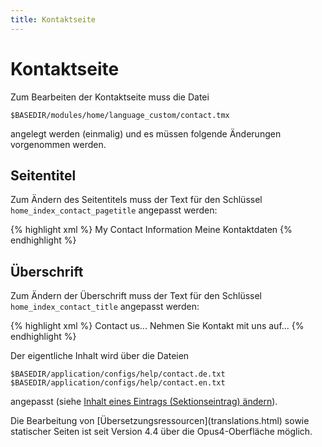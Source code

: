 ```yaml
---
title: Kontaktseite
---
```


# Kontaktseite

Zum Bearbeiten der Kontaktseite muss die Datei

    $BASEDIR/modules/home/language_custom/contact.tmx

angelegt werden (einmalig) und es müssen folgende Änderungen vorgenommen werden.

## Seitentitel

Zum Ändern des Seitentitels muss der Text für den Schlüssel `home_index_contact_pagetitle`
angepasst werden:

{% highlight xml %}
<tu tuid="home_index_contact_pagetitle">
  <tuv xml:lang="en">
    <seg>My Contact Information</seg>
  </tuv>
  <tuv xml:lang="de">
    <seg>Meine Kontaktdaten</seg>
  </tuv>
</tu>
{% endhighlight %}

## Überschrift

Zum Ändern der Überschrift muss der Text für den Schlüssel `home_index_contact_title` angepasst
werden:

{% highlight xml %}
<tu tuid="home_index_contact_title">
  <tuv xml:lang="en">
    <seg>Contact us...</seg>
  </tuv>
  <tuv xml:lang="de">
    <seg>Nehmen Sie Kontakt mit uns auf...</seg>
  </tuv>
</tu>
{% endhighlight %}

Der eigentliche Inhalt wird über die Dateien

    $BASEDIR/application/configs/help/contact.de.txt
    $BASEDIR/application/configs/help/contact.en.txt

angepasst (siehe [Inhalt eines Eintrags (Sektionseintrag) ändern](faq.html#inhalt-eines-eintrags-sektionseintrag-ndern)).

<p class="note" markdown="1">
Die Bearbeitung von [Übersetzungsressourcen](translations.html) sowie statischer Seiten ist seit Version 4.4 über
die Opus4-Oberfläche möglich.
</p>
